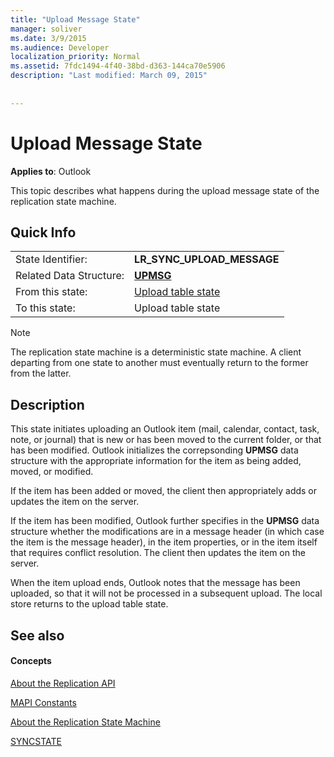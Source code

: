 ```yaml
---
title: "Upload Message State"
manager: soliver
ms.date: 3/9/2015
ms.audience: Developer
localization_priority: Normal
ms.assetid: 7fdc1494-4f40-38bd-d363-144ca70e5906
description: "Last modified: March 09, 2015"
 
 
---
```


# Upload Message State

  
  
**Applies to**: Outlook 
  
 This topic describes what happens during the upload message state of the replication state machine. 
  
## Quick Info

|||
|:-----|:-----|
|State Identifier:  <br/> |**LR_SYNC_UPLOAD_MESSAGE** <br/> |
|Related Data Structure:  <br/> |**[UPMSG](upmsg.md)** <br/> |
|From this state:  <br/> |[Upload table state](upload-table-state.md) <br/> |
|To this state:  <br/> |Upload table state  <br/> |
   
> [!NOTE]
> The replication state machine is a deterministic state machine. A client departing from one state to another must eventually return to the former from the latter. 
  
## Description

This state initiates uploading an Outlook item (mail, calendar, contact, task, note, or journal) that is new or has been moved to the current folder, or that has been modified. Outlook initializes the correpsonding **UPMSG** data structure with the appropriate information for the item as being added, moved, or modified. 
  
If the item has been added or moved, the client then appropriately adds or updates the item on the server. 
  
If the item has been modified, Outlook further specifies in the **UPMSG** data structure whether the modifications are in a message header (in which case the item is the message header), in the item properties, or in the item itself that requires conflict resolution. The client then updates the item on the server. 
  
When the item upload ends, Outlook notes that the message has been uploaded, so that it will not be processed in a subsequent upload. The local store returns to the upload table state.
  
## See also

#### Concepts

[About the Replication API](about-the-replication-api.md)
  
[MAPI Constants](mapi-constants.md)
  
[About the Replication State Machine](about-the-replication-state-machine.md)
  
[SYNCSTATE](syncstate.md)

